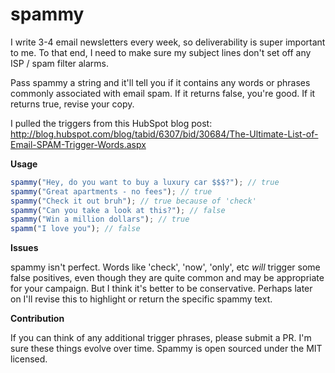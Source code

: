 # spammy

I write 3-4 email newsletters every week, so deliverability is super important to me. To that end, I need to make sure my subject lines don't set off any ISP / spam filter alarms.  

Pass spammy a string and it'll tell you if it contains any words or phrases commonly associated with email spam. If it returns false, you're good. If it returns true, revise your copy.

I pulled the triggers from this HubSpot blog post: http://blog.hubspot.com/blog/tabid/6307/bid/30684/The-Ultimate-List-of-Email-SPAM-Trigger-Words.aspx

**Usage**

```js
spammy("Hey, do you want to buy a luxury car $$$?"); // true
spammy("Great apartments - no fees"); // true
spammy("Check it out bruh"); // true because of 'check'
spammy("Can you take a look at this?"); // false
spammy("Win a million dollars"); // true
spamm("I love you"); // false
```

**Issues**

spammy isn't perfect. Words like 'check', 'now', 'only', etc _will_ trigger some false positives, even though they are quite common and may be appropriate for your campaign. But I think it's better to be conservative. Perhaps later on I'll revise this to highlight or return the specific spammy text.

**Contribution**

If you can think of any additional trigger phrases, please submit a PR. I'm sure these things evolve over time. Spammy is open sourced under the MIT licensed.
